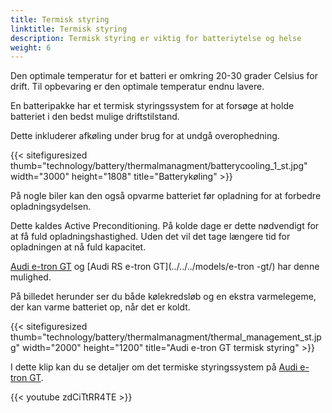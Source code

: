 ```yaml
---
title: Termisk styring
linktitle: Termisk styring 
description: Termisk styring er viktig for batteriytelse og helse
weight: 6
---
```

<!-- markdownlint-disable MD033 -->
Den optimale temperatur for et batteri er omkring 20-30 grader Celsius for drift. Til opbevaring er den optimale temperatur endnu lavere.

En batteripakke har et termisk styringssystem for at forsøge at holde batteriet i den bedst mulige driftstilstand.

Dette inkluderer afkøling under brug for at undgå overophedning.

{{< sitefiguresized thumb="technology/battery/thermalmanagment/batterycooling_1_st.jpg" width="3000" height="1808" title="Batterykøling" >}}

På nogle biler kan den også opvarme batteriet før opladning for at forbedre opladningsydelsen.

Dette kaldes Active Preconditioning. På kolde dage er dette nødvendigt for at få fuld opladningshastighed. Uden det vil det tage længere tid for opladningen at nå fuld kapacitet.

[Audi e-tron GT](../../../models/e-tron-gt/) og [Audi RS e-tron GT](../../../models/e-tron -gt/) har denne mulighed.

På billedet herunder ser du både kølekredsløb og en ekstra varmelegeme, der kan varme batteriet op, når det er koldt.

{{< sitefiguresized thumb="technology/battery/thermalmanagment/thermal_management_st.jpg" width="2000" height="1200" title="Audi e-tron GT termisk styring" >}}

I dette klip kan du se detaljer om det termiske styringssystem på [Audi e-tron GT](/models/e-tron-gt).

{{< youtube zdCiTtRR4TE >}}
